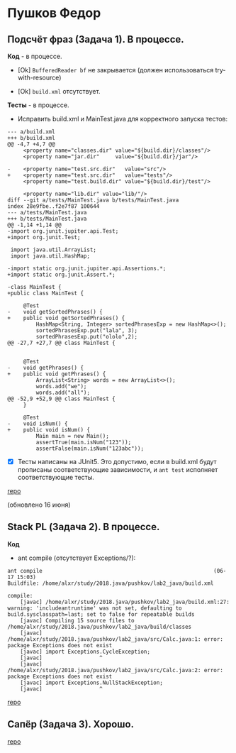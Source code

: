 # Пушков Федор

## Подсчёт фраз (Задача 1). В процессе.

**Код** - в процессе.

- [Ok] `BufferedReader bf` не закрывается (должен использоваться try-with-resource)

- [Ok] `build.xml` отсутствует.

**Тесты** - в процессе.

- Исправить build.xml и MainTest.java для корректного запуска тестов:

```
--- a/build.xml
+++ b/build.xml
@@ -4,7 +4,7 @@
     <property name="classes.dir" value="${build.dir}/classes"/>
     <property name="jar.dir"     value="${build.dir}/jar"/>
 
-    <property name="test.src.dir"   value="src"/>
+    <property name="test.src.dir"   value="tests"/>
     <property name="test.build.dir" value="${build.dir}/test"/>
 
     <property name="lib.dir" value="lib/"/>
diff --git a/tests/MainTest.java b/tests/MainTest.java
index 28e9fbe..f2e7f87 100644
--- a/tests/MainTest.java
+++ b/tests/MainTest.java
@@ -1,14 +1,14 @@
-import org.junit.jupiter.api.Test;
+import org.junit.Test;
 
 import java.util.ArrayList;
 import java.util.HashMap;
 
-import static org.junit.jupiter.api.Assertions.*;
+import static org.junit.Assert.*;
 
-class MainTest {
+public class MainTest {
 
     @Test
-    void getSortedPhrases() {
+    public void getSortedPhrases() {
         HashMap<String, Integer> sortedPhrasesExp = new HashMap<>();
         sortedPhrasesExp.put("lala", 3);
         sortedPhrasesExp.put("ololo",2);
@@ -27,7 +27,7 @@ class MainTest {
 
 
     @Test
-    void getPhrases() {
+    public void getPhrases() {
         ArrayList<String> words = new ArrayList<>();
         words.add("we");
         words.add("all");
@@ -52,9 +52,9 @@ class MainTest {
     }
 
     @Test
-    void isNum() {
+    public void isNum() {
         Main main = new Main();
         assertTrue(main.isNum("123"));
         assertFalse(main.isNum("123abc"));
```

- [X] Тесты написаны на JUnit5. Это допустимо, если в build.xml будут прописаны соответствующие зависимости, и `ant test` исполняет соответствующие тесты.

[repo](https://bitbucket.org/pushkov_oop/lab1_java)

(обновлено 16 июня)

## Stack PL (Задача 2). В процессе.

**Код**

- ant compile (отсутствует Exceptions/?):
```
ant compile                                                      (06-17 15:03)
Buildfile: /home/alxr/study/2018.java/pushkov/lab2_java/build.xml

compile:
    [javac] /home/alxr/study/2018.java/pushkov/lab2_java/build.xml:27: warning: 'includeantruntime' was not set, defaulting to build.sysclasspath=last; set to false for repeatable builds
    [javac] Compiling 15 source files to /home/alxr/study/2018.java/pushkov/lab2_java/build/classes
    [javac] /home/alxr/study/2018.java/pushkov/lab2_java/src/Calc.java:1: error: package Exceptions does not exist
    [javac] import Exceptions.CycleException;
    [javac]                  ^
    [javac] /home/alxr/study/2018.java/pushkov/lab2_java/src/Calc.java:2: error: package Exceptions does not exist
    [javac] import Exceptions.NullStackException;
    [javac]                  ^
```

[repo](https://bitbucket.org/pushkov_oop/lab2_java)

## Сапёр (Задача 3). Хорошо.

[repo](https://bitbucket.org/pushkov_oop/lab3_java)
